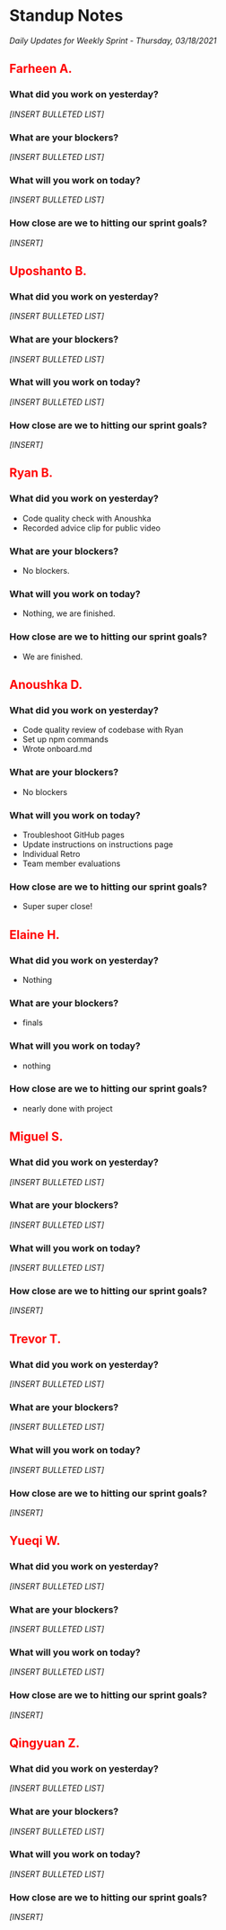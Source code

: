 # Standup Notes
*Daily Updates for Weekly Sprint - Thursday, 03/18/2021*

## <span style="color: red;">Farheen A.</span> 

### What did you work on yesterday?
*[INSERT BULLETED LIST]*

### What are your blockers?
*[INSERT BULLETED LIST]*

### What will you work on today?
*[INSERT BULLETED LIST]*

### How close are we to hitting our sprint goals?
*[INSERT]*

## <span style="color: red;">Uposhanto B.</span> 

### What did you work on yesterday?
*[INSERT BULLETED LIST]*

### What are your blockers?
*[INSERT BULLETED LIST]*

### What will you work on today?
*[INSERT BULLETED LIST]*

### How close are we to hitting our sprint goals?
*[INSERT]*

## <span style="color: red;">Ryan B.</span>

### What did you work on yesterday?
- Code quality check with Anoushka
- Recorded advice clip for public video

### What are your blockers?
- No blockers.

### What will you work on today?
- Nothing, we are finished.

### How close are we to hitting our sprint goals?
- We are finished.

## <span style="color: red;">Anoushka D.</span>

### What did you work on yesterday?
- Code quality review of codebase with Ryan
- Set up npm commands
- Wrote onboard.md

### What are your blockers?
- No blockers

### What will you work on today?
- Troubleshoot GitHub pages
- Update instructions on instructions page
- Individual Retro
- Team member evaluations

### How close are we to hitting our sprint goals?
- Super super close!

## <span style="color: red;">Elaine H.</span>

### What did you work on yesterday?
- Nothing

### What are your blockers?
- finals

### What will you work on today?
- nothing

### How close are we to hitting our sprint goals?
- nearly done with project

## <span style="color: red;">Miguel S.</span>

### What did you work on yesterday?
*[INSERT BULLETED LIST]*

### What are your blockers?
*[INSERT BULLETED LIST]*

### What will you work on today?
*[INSERT BULLETED LIST]*

### How close are we to hitting our sprint goals?
*[INSERT]*

## <span style="color: red;">Trevor T.</span>

### What did you work on yesterday?
*[INSERT BULLETED LIST]*

### What are your blockers?
*[INSERT BULLETED LIST]*

### What will you work on today?
*[INSERT BULLETED LIST]*

### How close are we to hitting our sprint goals?
*[INSERT]*

## <span style="color: red;">Yueqi W.</span>

### What did you work on yesterday?
*[INSERT BULLETED LIST]*

### What are your blockers?
*[INSERT BULLETED LIST]*

### What will you work on today?
*[INSERT BULLETED LIST]*

### How close are we to hitting our sprint goals?
*[INSERT]*

## <span style="color: red;">Qingyuan Z.</span>

### What did you work on yesterday?
*[INSERT BULLETED LIST]*

### What are your blockers?
*[INSERT BULLETED LIST]*

### What will you work on today?
*[INSERT BULLETED LIST]*

### How close are we to hitting our sprint goals?
*[INSERT]*
